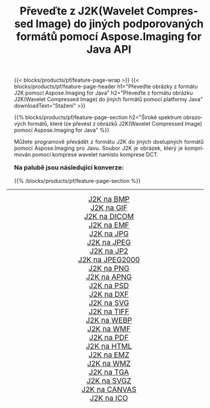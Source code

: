 ﻿---
title: Převeďte z J2K(Wavelet Compressed Image) do jiných podporovaných formátů pomocí Aspose.Imaging for Java API 
weight: 3920
url: /cs/java/conversion/from/j2k/ 
lang: cs
langdirlevel: 2
locales: zh-hans,ja,it,ru,de,es,fr,nl,id,lt,pl,pt,vi,tr,ko,zh-hant,ar,hi,th,sv,cs,uk,he
description: Aspose.Imaging lze snadno převést z formátu J2K(Wavelet Compressed Image) do jiných formátů pomocí platformy Java
---

{{< blocks/products/pf/feature-page-wrap >}}
{{< blocks/products/pf/feature-page-header h1="Převeďte obrázky z formátu J2K pomocí Aspose.Imaging for Java" h2="Převeďte z formátu obrázku J2K(Wavelet Compressed Image) do jiných formátů pomocí platformy Java" downloadText="Stažení" >}}


{{% blocks/products/pf/feature-page-section  h2="Široké spektrum obrazových formátů, které lze převést z obrázků J2K(Wavelet Compressed Image) pomocí Aspose.Imaging for Java" %}}
<p align=justify>Můžete programově převádět z formátu J2K do jiných dostupných formátů pomocí
Aspose.Imaging pro Javu. Soubor J2K je obrázek, který je komprimován pomocí komprese wavelet namísto komprese DCT.</p>
<h3 style="margin-top:16px;">
Na palubě jsou následující konverze:
</h3>
{{% /blocks/products/pf/feature-page-section %}}
<div class="container-fluid productfamilypage bg-gray">
    <div class="convertypes bg-gray agp-content section">
        <div class="container">
		<hr style="margin-left:-20px;"/>
		<div class="row other-converters" style="gap: 10px;font-size: 19px;text-align:center;">
		    <div class='col-md-3 other-converter remove-lp remove-rp'><a href="/imaging/cs/java/conversion/j2k-to-bmp/" style="padding:15px;">J2K na BMP</a></div><div class='col-md-3 other-converter remove-lp remove-rp'><a href="/imaging/cs/java/conversion/j2k-to-gif/" style="padding:15px;">J2K na GIF</a></div><div class='col-md-3 other-converter remove-lp remove-rp'><a href="/imaging/cs/java/conversion/j2k-to-dicom/" style="padding:15px;">J2K na DICOM</a></div><div class='col-md-3 other-converter remove-lp remove-rp'><a href="/imaging/cs/java/conversion/j2k-to-emf/" style="padding:15px;">J2K na EMF</a></div><div class='col-md-3 other-converter remove-lp remove-rp'><a href="/imaging/cs/java/conversion/j2k-to-jpg/" style="padding:15px;">J2K na JPG</a></div><div class='col-md-3 other-converter remove-lp remove-rp'><a href="/imaging/cs/java/conversion/j2k-to-jpeg/" style="padding:15px;">J2K na JPEG</a></div><div class='col-md-3 other-converter remove-lp remove-rp'><a href="/imaging/cs/java/conversion/j2k-to-jp2/" style="padding:15px;">J2K na JP2</a></div><div class='col-md-3 other-converter remove-lp remove-rp'><a href="/imaging/cs/java/conversion/j2k-to-jpeg2000/" style="padding:15px;">J2K na JPEG2000</a></div><div class='col-md-3 other-converter remove-lp remove-rp'><a href="/imaging/cs/java/conversion/j2k-to-png/" style="padding:15px;">J2K na PNG</a></div><div class='col-md-3 other-converter remove-lp remove-rp'><a href="/imaging/cs/java/conversion/j2k-to-apng/" style="padding:15px;">J2K na APNG</a></div><div class='col-md-3 other-converter remove-lp remove-rp'><a href="/imaging/cs/java/conversion/j2k-to-psd/" style="padding:15px;">J2K na PSD</a></div><div class='col-md-3 other-converter remove-lp remove-rp'><a href="/imaging/cs/java/conversion/j2k-to-dxf/" style="padding:15px;">J2K na DXF</a></div><div class='col-md-3 other-converter remove-lp remove-rp'><a href="/imaging/cs/java/conversion/j2k-to-svg/" style="padding:15px;">J2K na SVG</a></div><div class='col-md-3 other-converter remove-lp remove-rp'><a href="/imaging/cs/java/conversion/j2k-to-tiff/" style="padding:15px;">J2K na TIFF</a></div><div class='col-md-3 other-converter remove-lp remove-rp'><a href="/imaging/cs/java/conversion/j2k-to-webp/" style="padding:15px;">J2K na WEBP</a></div><div class='col-md-3 other-converter remove-lp remove-rp'><a href="/imaging/cs/java/conversion/j2k-to-wmf/" style="padding:15px;">J2K na WMF</a></div><div class='col-md-3 other-converter remove-lp remove-rp'><a href="/imaging/cs/java/conversion/j2k-to-pdf/" style="padding:15px;">J2K na PDF</a></div><div class='col-md-3 other-converter remove-lp remove-rp'><a href="/imaging/cs/java/conversion/j2k-to-html/" style="padding:15px;">J2K na HTML</a></div><div class='col-md-3 other-converter remove-lp remove-rp'><a href="/imaging/cs/java/conversion/j2k-to-emz/" style="padding:15px;">J2K na EMZ</a></div><div class='col-md-3 other-converter remove-lp remove-rp'><a href="/imaging/cs/java/conversion/j2k-to-wmz/" style="padding:15px;">J2K na WMZ</a></div><div class='col-md-3 other-converter remove-lp remove-rp'><a href="/imaging/cs/java/conversion/j2k-to-tga/" style="padding:15px;">J2K na TGA</a></div><div class='col-md-3 other-converter remove-lp remove-rp'><a href="/imaging/cs/java/conversion/j2k-to-svgz/" style="padding:15px;">J2K na SVGZ</a></div><div class='col-md-3 other-converter remove-lp remove-rp'><a href="/imaging/cs/java/conversion/j2k-to-canvas/" style="padding:15px;">J2K na CANVAS</a></div><div class='col-md-3 other-converter remove-lp remove-rp'><a href="/imaging/cs/java/conversion/j2k-to-ico/" style="padding:15px;">J2K na ICO</a></div>
                </div>
        </div>
    </div>
</div>
<br/>

